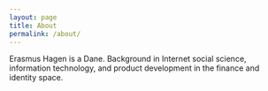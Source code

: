 ```yaml
---
layout: page
title: About
permalink: /about/
---
```


Erasmus Hagen is a Dane. Background in Internet social science, information technology, and product development in the finance and identity space.

